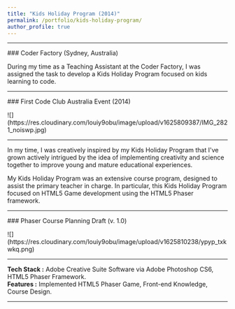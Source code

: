```yaml
---
title: "Kids Holiday Program (2014)"
permalink: /portfolio/kids-holiday-program/
author_profile: true
---
```


---------------
<p></p>
### Coder Factory (Sydney, Australia)
<p></p>
During my time as a Teaching Assistant at the Coder Factory, I was assigned the task to develop a Kids Holiday Program focused on kids learning to code. 

---------------
<p></p>
### First Code Club Australia Event (2014)
<p></p>
![](https://res.cloudinary.com/louiy9obu/image/upload/v1625809387/IMG_2821_noiswp.jpg)

---------------

In my time, I was creatively inspired by my Kids Holiday Program that I've grown actively intrigued by the idea of implementing creativity and science together to improve young and mature educational experiences.

My Kids Holiday Program was an extensive course program, designed to assist the primary teacher in charge. In particular, this Kids Holiday Program focused on HTML5 Game development using the HTML5 Phaser framework.

---------------
<p></p>
### Phaser Course Planning Draft (v. 1.0)
<p></p>
![](https://res.cloudinary.com/louiy9obu/image/upload/v1625810238/ypyp_txkwkq.png)

---------------

**Tech Stack :** Adobe Creative Suite Software via Adobe Photoshop CS6, HTML5 Phaser Framework.
<br>**Features :** Implemented HTML5 Phaser Game, Front-end Knowledge, Course Design.

---------------